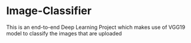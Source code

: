 # Image-Classifier
This is an end-to-end Deep Learning Project which makes use of VGG19 model to classify the images that are uploaded
